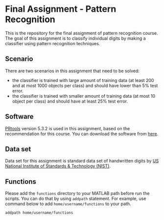# Final Assignment - Pattern Recognition

This is the repository for the final assignment of pattern recognition course.
The goal of this assignment is to classify individual digits by making
a classifier using pattern recognition techniques.

## Scenario
There are two scenarios in this assignment that need to be solved:
- the classifier is trained with large amount of training data (at least 200
and at most 1000 objects per class) and should have lower than 5% test error.
- the classifier is trained with smaller amount of training data (at most 10
object per class) and should have at least 25% test error.

## Software
[PRtools](http://prtools.org/) version 5.3.2 is used in this assignment,
based on the recommendation for this course. You can download the software from
[here](http://37steps.com/software/).

## Data set
Data set for this assignment is standard data set of handwritten digits by
[US National Institute of Standards & Technology (NIST)](http://www.nist.gov/).

## Functions
Please add the `functions` directory to your MATLAB path before run the scripts.
You can do that by using `addpath` statement. For example, use command below
to add `home/username/functions` to your path.

```
addpath home/username/functions
```
